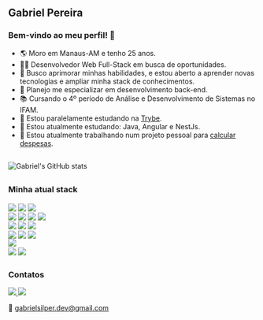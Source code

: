 ## Gabriel Pereira

### Bem-vindo ao meu perfil! 👋

- 🌎 Moro em Manaus-AM e tenho 25 anos.
- 👩‍💻 Desenvolvedor Web Full-Stack em busca de oportunidades.
- 🚀 Busco aprimorar minhas habilidades, e estou aberto a aprender novas tecnologias e ampliar minha stack de conhecimentos.
- 💭 Planejo me especializar em desenvolvimento back-end.
- 📚 Cursando o 4º período de Análise e Desenvolvimento de Sistemas no IFAM.
- 🎒 Estou paralelamente estudando na [Trybe](https://betrybe.com/).
- 🌱 Estou atualmente estudando: Java, Angular e NestJs.
- 🔨 Estou atualmente trabalhando num projeto pessoal para [calcular despesas](https://github.com/GabrielSilper/despesas-app-api-ts).

##

![Gabriel's GitHub stats](https://github-readme-stats.vercel.app/api?username=GabrielSilper&show_icons=true&theme=chartreuse-dark)

##

### Minha atual stack

<div>
  <img align="center" alt"gabriel-javascript"  src="https://img.shields.io/badge/javascript-%23323330.svg?style=for-the-badge&logo=javascript&logoColor=%23F7DF1E"/>
  <img align="center" alt"gabriel-typescript"  src="https://img.shields.io/badge/typescript-%23007ACC.svg?style=for-the-badge&logo=typescript&logoColor=white"/>
  <img align="center" alt"gabriel-python"  src="https://img.shields.io/badge/python-3670A0?style=for-the-badge&logo=python&logoColor=ffdd54"/>
</div>
<div>
  <img align="center" alt"gabriel-angular"  src="https://img.shields.io/badge/angular-%23DD0031.svg?style=for-the-badge&logo=angular&logoColor=white"/>
  <img align="center" alt"gabriel-react"  src="https://img.shields.io/badge/react-%2320232a.svg?style=for-the-badge&logo=react&logoColor=%2361DAFB"/>
  <img align="center" alt"gabriel-redux"  src="https://img.shields.io/badge/redux-%23593d88.svg?style=for-the-badge&logo=redux&logoColor=white"/>
  <img align="center" alt"gabriel-styled-components"  src="https://img.shields.io/badge/styled--components-DB7093?style=for-the-badge&logo=styled-components&logoColor=white"/>
</div>
<div>
  <img align="center" alt"gabriel-nodejs"  src="https://img.shields.io/badge/node.js-6DA55F?style=for-the-badge&logo=node.js&logoColor=white"/>
  <img align="center" alt"gabriel-expressjs"  src="https://img.shields.io/badge/express.js-%23404d59.svg?style=for-the-badge&logo=express&logoColor=%2361DAFB"/>
  <img align="center" alt"gabriel-sequelize"  src="https://img.shields.io/badge/Sequelize-52B0E7?style=for-the-badge&logo=Sequelize&logoColor=white"/>
</div>
<div>
  <img align="center" alt"gabriel-jest"  src="https://img.shields.io/badge/-jest-%23C21325?style=for-the-badge&logo=jest&logoColor=white"/>
  <img align="center" alt"gabriel-rtl"  src="https://img.shields.io/badge/-TestingLibrary-%23E33332?style=for-the-badge&logo=testing-library&logoColor=white"/>
  <img align="center" alt"gabriel-mocha"  src="https://img.shields.io/badge/-mocha-%238D6748?style=for-the-badge&logo=mocha&logoColor=white"/>
</div>
<div>
  <img align="center" alt"gabriel-mysql"  src="https://img.shields.io/badge/mysql-%2300f.svg?style=for-the-badge&logo=mysql&logoColor=white"/>
</div>
<div>
  <img align="center" alt"gabriel-docker"  src="https://img.shields.io/badge/docker-%230db7ed.svg?style=for-the-badge&logo=docker&logoColor=white"/>
  <img align="center" alt"gabriel-slack"  src="https://img.shields.io/badge/Slack-4A154B?style=for-the-badge&logo=slack&logoColor=white"/>
</div>

##

### Contatos

<div>
<a href="https://www.linkedin.com/in/gabrielsilper/details/skills/">
  <img src="https://img.shields.io/badge/LinkedIn-0077B5?style=for-the-badge&logo=linkedin&logoColor=white">
</a>
  
<a href="https://api.whatsapp.com/send/?phone=5592994123467&text&type=phone_number&app_absent=0">
  <img src="https://img.shields.io/badge/WhatsApp-25D366?style=for-the-badge&logo=whatsapp&logoColor=white">
</a>

📧 gabrielsilper.dev@gmail.com</b>

</div>
